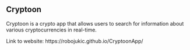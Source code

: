 <h2>Cryptoon</h2>
Cryptoon is a crypto app that allows users to search for information about various cryptocurrencies in real-time.
<p>Link to website: https://robojukic.github.io/CryptoonApp/</p>
